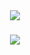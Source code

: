 <div align="center">
  <img src="https://capsule-render.vercel.app/api?type=waving&fontColor=FFFFFF&color=0:e53935,100:e35d5b&height=300&section=header&text=HJ%27s%20Github&fontSize=90"/>
</div>
<h3 align="center"></h3>
<div align="center">
  <img src="[![Anurag's GitHub stats](https://github-readme-stats.vercel.app/api?username=anuraghazra)](https://github.com/anuraghazra/github-readme-stats)"/>
</div>
